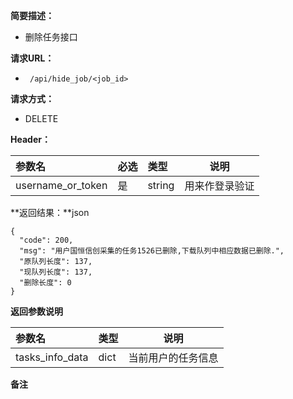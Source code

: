 
    
**简要描述：** 

- 删除任务接口

**请求URL：** 
- ` /api/hide_job/<job_id>`

**请求方式：**
- DELETE
 

**Header：**

|参数名|必选|类型|说明|
|:----    |:---|:----- |-----   |
|username_or_token |  是  |    string   |    用来作登录验证  |


**返回结果：**json
```
{
  "code": 200, 
  "msg": "用户国恒信创采集的任务1526已删除,下载队列中相应数据已删除.", 
  "原队列长度": 137, 
  "现队列长度": 137, 
  "删除长度": 0
}

```

 **返回参数说明** 

|参数名|类型|说明|
|:-----  |:-----|---------    |
|tasks_info_data |dict  | 当前用户的任务信息 |


 **备注** 
